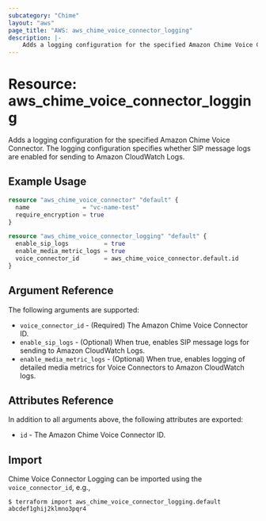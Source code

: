 ```yaml
---
subcategory: "Chime"
layout: "aws"
page_title: "AWS: aws_chime_voice_connector_logging"
description: |-
    Adds a logging configuration for the specified Amazon Chime Voice Connector. The logging configuration specifies whether SIP message logs are enabled for sending to Amazon CloudWatch Logs.
---
```


# Resource: aws_chime_voice_connector_logging

Adds a logging configuration for the specified Amazon Chime Voice Connector. The logging configuration specifies whether SIP message logs are enabled for sending to Amazon CloudWatch Logs.

## Example Usage

```terraform
resource "aws_chime_voice_connector" "default" {
  name               = "vc-name-test"
  require_encryption = true
}

resource "aws_chime_voice_connector_logging" "default" {
  enable_sip_logs          = true
  enable_media_metric_logs = true
  voice_connector_id       = aws_chime_voice_connector.default.id
}
```

## Argument Reference

The following arguments are supported:

* `voice_connector_id` - (Required) The Amazon Chime Voice Connector ID.
* `enable_sip_logs` - (Optional) When true, enables SIP message logs for sending to Amazon CloudWatch Logs.
* `enable_media_metric_logs` - (Optional) When true, enables logging of detailed media metrics for Voice Connectors to Amazon CloudWatch logs.

## Attributes Reference

In addition to all arguments above, the following attributes are exported:

* `id` - The Amazon Chime Voice Connector ID.

## Import

Chime Voice Connector Logging can be imported using the `voice_connector_id`, e.g.,

```
$ terraform import aws_chime_voice_connector_logging.default abcdef1ghij2klmno3pqr4
```

